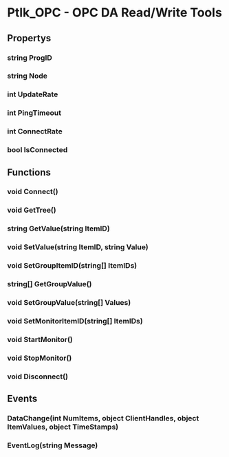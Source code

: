 # Ptlk_OPC - OPC DA Read/Write Tools

## Propertys
### string ProgID
### string Node
### int UpdateRate 
### int PingTimeout
### int ConnectRate
### bool IsConnected

## Functions
### void Connect()
### void GetTree()
### string GetValue(string ItemID)
### void SetValue(string ItemID, string Value)
### void SetGroupItemID(string[] ItemIDs)
### string[] GetGroupValue()
### void SetGroupValue(string[] Values)
### void SetMonitorItemID(string[] ItemIDs)
### void StartMonitor()
### void StopMonitor()
### void Disconnect()

## Events
### DataChange(int NumItems, object ClientHandles, object ItemValues, object TimeStamps)
### EventLog(string Message)
